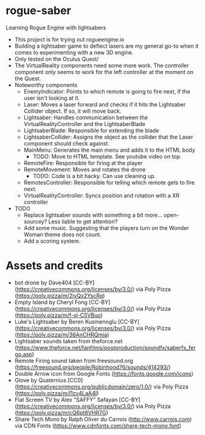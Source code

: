 # rogue-saber
Learning Rogue Engine with lightsabers

* This project is for trying out rogueengine.io
* Building a lightsaber game to deflect lasers are my general go-to when it comes to experimenting with a new 3D engine.
* Only tested on the Oculus Quest/
* The VirtualReality components need some more work. The controller component only seems to work for the left controller at the moment on the Quest.
* Noteworthy components
  * EnemyIndicator: Points to which remote is going to fire next, if the user isn't looking at it.
  * Laser: Moves a laser forward and checks if it hits the Lightsaber Collider object. If so, it will move back.
  * Lightsaber: Handles communication between the VirtualRealityController and the LightsaberBlade
  * LightsaberBlade: Responsible for extending the blade
  * LightsaberCollider: Assigns the object as the collider that the Laser component should check against.
  * MainMenu: Generates the main menu and adds it to the HTML body
    * TODO: Move to HTML template. See youtube video on top.
  * RemoteFire: Responsible for firing at the player
  * RemoteMovement: Moves and rotates the drone
    * TODO: Code is a bit hacky. Can use cleaning up.
  * RemotesController: Responsible for telling which remote gets to fire next.
  * VirtualRealityController: Syncs position and rotation with a XR controller
* TODO
  * Replace lightsaber sounds with something a bit more... open-sourcey? Less liable to get attention?
  * Add some music. Suggesting that the players turn on the Wonder Woman theme does not count.
  * Add a scoring system.

# Assets and credits
* bot drone by Dave404 [CC-BY] (https://creativecommons.org/licenses/by/3.0/) via Poly Pizza (https://poly.pizza/m/2iyQx2YscRq)
* Empty Island by Cheryl Fong [CC-BY] (https://creativecommons.org/licenses/by/3.0/) via Poly Pizza (https://poly.pizza/m/f-xl-C5VBuo)
* Luke's Lightsaber by Beren Kusmenoglu [CC-BY] (https://creativecommons.org/licenses/by/3.0/) via Poly Pizza (https://poly.pizza/m/36AnCHRQmia)
* Lightsaber sounds taken from theforce.net (https://www.theforce.net/fanfilms/postproduction/soundfx/saberfx_fergo.asp)
* Remote Firing sound taken from freesound.org (https://freesound.org/people/Robinhood76/sounds/414293/)
* Double Arrow icon from Google Fonts (https://fonts.google.com/icons)
* Glove by Quaternius [CC0] (https://creativecommons.org/publicdomain/zero/1.0/) via Poly Pizza (https://poly.pizza/m/l1zv4LaA4I)
* Flat Screen TV by Alex “SAFFY” Safayan [CC-BY] (https://creativecommons.org/licenses/by/3.0/) via Poly Pizza (https://poly.pizza/m/cQ6pt8VHR7G)
* Share Tech Mono by Ralph Oliver du Carrois (http://www.carrois.com) via CDN Fonts (https://www.cdnfonts.com/share-tech-mono.font)
